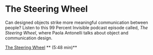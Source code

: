 # The Steering Wheel

Can designed objects strike more meaningful communication between people? Listen to this 99 Percent Invisible podcast episode called, *The Steering Wheel*, where Paola Antonelli talks about object and communication design. 
  
[The Steering Wheel](http://99percentinvisible.org/episode/episode-37-the-steering-wheel/) ** (5:48 min)**